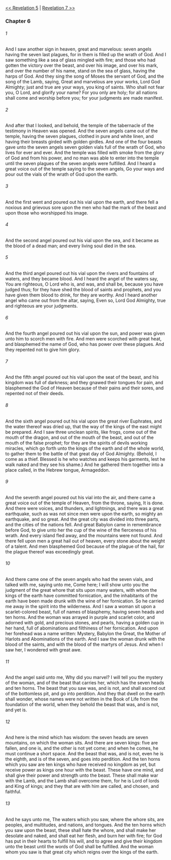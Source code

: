 [<< Revelation 5](Revelation%205.md)  |  [Revelation 7 >>](Revelation%207.md)

### Chapter 6
###### 1
And I saw another sign in heaven, great and marvelous: seven angels having the seven last plagues, for in them is filled up the wrath of God. And I saw something like a sea of glass mingled with fire; and those who had gotten the victory over the beast, and over his image, and over his mark, and over the number of his name, stand on the sea of glass, having the harps of God. And they sing the song of Moses the servant of God, and the song of the Lamb, saying, Great and marvelous are your works, Lord God Almighty; just and true are your ways, you king of saints. Who shall not fear you, O Lord, and glorify your name? For you only are holy; for all nations shall come and worship before you; for your judgments are made manifest.

###### 2
And after that I looked, and behold, the temple of the tabernacle of the testimony in Heaven was opened. And the seven angels came out of the temple, having the seven plagues, clothed in pure and white linen, and having their breasts girded with golden girdles. And one of the four beasts gave unto the seven angels seven golden vials full of the wrath of God, who lives for ever and ever. And the temple was filled with smoke from the glory of God and from his power, and no man was able to enter into the temple until the seven plagues of the seven angels were fulfilled. And I heard a great voice out of the temple saying to the seven angels, Go your ways and pour out the vials of the wrath of God upon the earth.

###### 3
And the first went and poured out his vial upon the earth, and there fell a noxious and grievous sore upon the men who had the mark of the beast and upon those who worshipped his image.

###### 4
And the second angel poured out his vial upon the sea, and it became as the blood of a dead man; and every living soul died in the sea.

###### 5
And the third angel poured out his vial upon the rivers and fountains of waters, and they became blood. And I heard the angel of the waters say, You are righteous, O Lord who is, and was, and shall be, because you have judged thus; for they have shed the blood of saints and prophets, and you have given them blood to drink, for they are worthy. And I heard another angel who came out from the altar, saying, Even so, Lord God Almighty, true and righteous are your judgments.

###### 6
And the fourth angel poured out his vial upon the sun, and power was given unto him to scorch men with fire. And men were scorched with great heat, and blasphemed the name of God, who has power over these plagues. And they repented not to give him glory.

###### 7
And the fifth angel poured out his vial upon the seat of the beast, and his kingdom was full of darkness; and they gnawed their tongues for pain, and blasphemed the God of Heaven because of their pains and their sores, and repented not of their deeds.

###### 8
And the sixth angel poured out his vial upon the great river Euphrates, and the water thereof was dried up, that the way of the kings of the east might be prepared. And I saw three unclean spirits, like frogs, come out of the mouth of the dragon, and out of the mouth of the beast, and out of the mouth of the false prophet; for they are the spirits of devils working miracles, which go forth unto the kings of the earth and of the whole world, to gather them to the battle of that great day of God Almighty. (Behold, I come as a thief. Blessed is he who watches and keeps his garments, lest he walk naked and they see his shame.) And he gathered them together into a place called, in the Hebrew tongue, Armageddon.

###### 9
And the seventh angel poured out his vial into the air, and there came a great voice out of the temple of Heaven, from the throne, saying, It is done. And there were voices, and thunders, and lightnings, and there was a great earthquake, such as was not since men were upon the earth, so mighty an earthquake, and so great. And the great city was divided into three parts, and the cities of the nations fell. And great Babylon came in remembrance before God, to give unto her the cup of the wine of the fierceness of his wrath. And every island fled away, and the mountains were not found. And there fell upon men a great hail out of heaven, every stone about the weight of a talent. And men blasphemed God because of the plague of the hail, for the plague thereof was exceedingly great.

###### 10
And there came one of the seven angels who had the seven vials, and talked with me, saying unto me, Come here; I will show unto you the judgment of the great whore that sits upon many waters, with whom the kings of the earth have committed fornication, and the inhabitants of the earth have been made drunk with the wine of her fornication. So he carried me away in the spirit into the wilderness. And I saw a woman sit upon a scarlet-colored beast, full of names of blasphemy, having seven heads and ten horns. And the woman was arrayed in purple and scarlet color, and adorned with gold, and precious stones, and pearls, having a golden cup in her hand, full of abominations and filthiness of her fornication. And upon her forehead was a name written: Mystery, Babylon the Great, the Mother of Harlots and Abominations of the earth. And I saw the woman drunk with the blood of the saints, and with the blood of the martyrs of Jesus. And when I saw her, I wondered with great awe.

###### 11
And the angel said unto me, Why did you marvel? I will tell you the mystery of the woman, and of the beast that carries her, which has the seven heads and ten horns. The beast that you saw was, and is not, and shall ascend out of the bottomless pit, and go into perdition. And they that dwell on the earth shall wonder, whose names were not written in the Book of Life from the foundation of the world, when they behold the beast that was, and is not, and yet is.

###### 12
And here is the mind which has wisdom: the seven heads are seven mountains, on which the woman sits. And there are seven kings: five are fallen, and one is, and the other is not yet come; and when he comes, he must continue a short space. And the beast that was, and is not, even he is the eighth, and is of the seven, and goes into perdition. And the ten horns which you saw are ten kings who have received no kingdom as yet, but receive power as kings one hour with the beast. These have one mind, and shall give their power and strength unto the beast. These shall make war with the Lamb, and the Lamb shall overcome them, for he is Lord of lords and King of kings; and they that are with him are called, and chosen, and faithful.

###### 13
And he says unto me, The waters which you saw, where the whore sits, are peoples, and multitudes, and nations, and tongues. And the ten horns which you saw upon the beast, these shall hate the whore, and shall make her desolate and naked, and shall eat her flesh, and burn her with fire; for God has put in their hearts to fulfill his will, and to agree and give their kingdom unto the beast until the words of God shall be fulfilled. And the woman whom you saw is that great city which reigns over the kings of the earth.